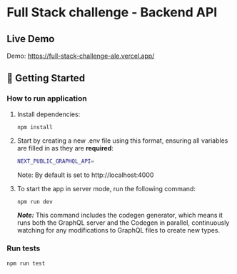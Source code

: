 <h1>Full Stack challenge - Backend API</h1>

## Live Demo

Demo: https://full-stack-challenge-ale.vercel.app/

## 🚀 Getting Started


### How to run application

1. Install dependencies:
    ```
    npm install
    ```
2. Start by creating a new .env file using this format, ensuring all variables are filled in as they are **required**:
    ```bash
    NEXT_PUBLIC_GRAPHQL_API=
    ```
   Note: By default is set to http://localhost:4000

3. To start the app in server mode, run the following command:
    ```
    npm run dev
    ```
   ***Note:*** This command includes the codegen generator, which means it runs both the GraphQL server and the Codegen in parallel, continuously watching for any modifications to GraphQL files to create new types.

### Run tests

```
npm run test
```
